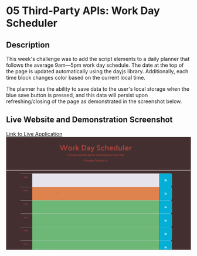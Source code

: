 # 05 Third-Party APIs: Work Day Scheduler

## Description

This week's challenge was to add the script elements to a daily planner that follows the average 9am&mdash;5pm work day schedule. The date at the top of the page is updated automatically using the dayjs library. Additionally, each time block changes color based on the current local time.

The planner has the ability to save data to the user's local storage when the blue save button is pressed, and this data will persist upon refreshing/closing of the page as demonstrated in the screenshot below.

## Live Website and Demonstration Screenshot

[Link to Live Application](https://nihsad.github.io/work-day-scheduler/)
![Screenshot of the website showing current date at top, time slots for each hour from 9AM - 5PM with corresponding save buttons next to them.](./assets/work-day-planner-demo.gif)